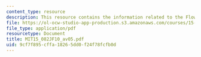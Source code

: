 ```yaml
---
content_type: resource
description: This resource contains the information related to the Flow decomposition.
file: https://ol-ocw-studio-app-production.s3.amazonaws.com/courses/15-082j-network-optimization-fall-2010/9cf7f895cffa18265dd0f24f78fcfb0d_MIT15_082JF10_av05.pdf
file_type: application/pdf
resourcetype: Document
title: MIT15_082JF10_av05.pdf
uid: 9cf7f895-cffa-1826-5dd0-f24f78fcfb0d
---
```


